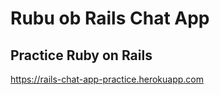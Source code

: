 # Rubu ob Rails Chat App

## Practice Ruby on Rails 

https://rails-chat-app-practice.herokuapp.com

